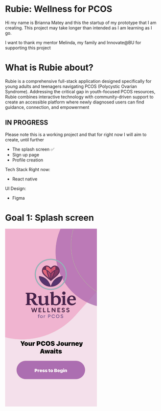 # Rubie: Wellness for PCOS
Hi my name is Brianna Matey and this the startup of my prototype that I am creating. This project may take longer than intended as I am learning as I go.

I want to thank my mentor Melinda, my family and Innovate@BU for supporting this project
# What is Rubie about?
Rubie is a comprehensive full-stack application designed specifically for young adults and teenagers navigating PCOS (Polycystic Ovarian Syndrome). Addressing the critical gap in youth-focused PCOS resources, Rubie combines interactive technology with community-driven support to create an accessible platform where newly diagnosed users can find guidance, connection, and empowerment
## IN PROGRESS
Please note this is a working project and that for right now I will aim to create, until further
 - The splash screen ✅
 - Sign up page
 - Profile creation



Tech Stack Right now:
- React native

UI Design:
- Figma

# Goal 1: Splash screen
<img src="https://github.com/briannammatey/Rubie/blob/main/7854930B-DC0E-4FD5-A493-CD675A3D83DA.JPG?raw=true" alt="Rubie Logo" width="300"/>

